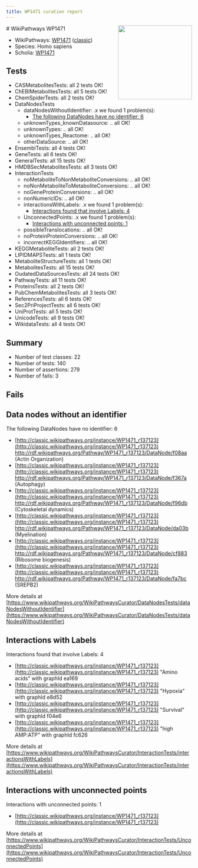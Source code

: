 ```yaml
---
title: WP1471 curation report
---
```


<img style="float: right; width: 200px" src="https://upload.wikimedia.org/wikipedia/commons/thumb/8/83/Wplogo_with_text_500.png/640px-Wplogo_with_text_500.png" />
# WikiPathways WP1471

* WikiPathways: [WP1471](https://wikipathways.org/pathways/WP1471) ([classic](https://classic.wikipathways.org/instance/WP1471))
* Species: Homo sapiens
* Scholia: [WP1471](https://scholia.toolforge.org/wikipathways/WP1471)
## Tests
* CASMetabolitesTests: all 2 tests OK!
* ChEBIMetabolitesTests: all 5 tests OK!
* ChemSpiderTests: all 2 tests OK!
* DataNodesTests
    * dataNodesWithoutIdentifier: .x we found 1 problem(s):
        * [The following DataNodes have no identifier: 6](#d2d32fa5)
    * unknownTypes_knownDatasource: .. all OK!
    * unknownTypes: .. all OK!
    * unknownTypes_Reactome: .. all OK!
    * otherDataSource: .. all OK!
* EnsemblTests: all 4 tests OK!
* GeneTests: all 6 tests OK!
* GeneralTests: all 15 tests OK!
* HMDBSecMetabolitesTests: all 3 tests OK!
* InteractionTests
    * noMetaboliteToNonMetaboliteConversions: .. all OK!
    * noNonMetaboliteToMetaboliteConversions: .. all OK!
    * noGeneProteinConversions: .. all OK!
    * nonNumericIDs: .. all OK!
    * interactionsWithLabels: .x we found 1 problem(s):
        * [Interactions found that involve Labels: 4](#630d267b)
    * UnconnectedPoints: .x we found 1 problem(s):
        * [Interactions with unconnected points: 1](#35a61ad9)
    * possibleTranslocations: .. all OK!
    * noProteinProteinConversions: .. all OK!
    * incorrectKEGGIdentifiers: .. all OK!
* KEGGMetaboliteTests: all 2 tests OK!
* LIPIDMAPSTests: all 1 tests OK!
* MetaboliteStructureTests: all 1 tests OK!
* MetabolitesTests: all 15 tests OK!
* OudatedDataSourcesTests: all 24 tests OK!
* PathwayTests: all 11 tests OK!
* ProteinsTests: all 2 tests OK!
* PubChemMetabolitesTests: all 3 tests OK!
* ReferencesTests: all 6 tests OK!
* Sec2PriProjectTests: all 6 tests OK!
* UniProtTests: all 5 tests OK!
* UnicodeTests: all 9 tests OK!
* WikidataTests: all 4 tests OK!


## Summary

* Number of test classes: 22
* Number of tests: 140
* Number of assertions: 279
* Number of fails: 3

## Fails

<a name="d2d32fa5" />

## Data nodes without an identifier

The following DataNodes have no identifier: 6

* [http://classic.wikipathways.org/instance/WP1471_r137123](http://classic.wikipathways.org/instance/WP1471_r137123) http://rdf.wikipathways.org/Pathway/WP1471_r137123/DataNode/f08aa (Actin Organization)
* [http://classic.wikipathways.org/instance/WP1471_r137123](http://classic.wikipathways.org/instance/WP1471_r137123) http://rdf.wikipathways.org/Pathway/WP1471_r137123/DataNode/f367a (Autophagy)
* [http://classic.wikipathways.org/instance/WP1471_r137123](http://classic.wikipathways.org/instance/WP1471_r137123) http://rdf.wikipathways.org/Pathway/WP1471_r137123/DataNode/f96db (Cytoskeletal dynamics)
* [http://classic.wikipathways.org/instance/WP1471_r137123](http://classic.wikipathways.org/instance/WP1471_r137123) http://rdf.wikipathways.org/Pathway/WP1471_r137123/DataNode/da03b (Myelination)
* [http://classic.wikipathways.org/instance/WP1471_r137123](http://classic.wikipathways.org/instance/WP1471_r137123) http://rdf.wikipathways.org/Pathway/WP1471_r137123/DataNode/cf883 (Ribosome biogenesis)
* [http://classic.wikipathways.org/instance/WP1471_r137123](http://classic.wikipathways.org/instance/WP1471_r137123) http://rdf.wikipathways.org/Pathway/WP1471_r137123/DataNode/fa7bc (SREPB2)


More details at [https://www.wikipathways.org/WikiPathwaysCurator/DataNodesTests/dataNodesWithoutIdentifier](https://www.wikipathways.org/WikiPathwaysCurator/DataNodesTests/dataNodesWithoutIdentifier)

<a name="630d267b" />

## Interactions with Labels

Interactions found that involve Labels: 4

* [http://classic.wikipathways.org/instance/WP1471_r137123](http://classic.wikipathways.org/instance/WP1471_r137123) "Amino acids" with graphId ea169
* [http://classic.wikipathways.org/instance/WP1471_r137123](http://classic.wikipathways.org/instance/WP1471_r137123) "Hypoxia" with graphId e8d52
* [http://classic.wikipathways.org/instance/WP1471_r137123](http://classic.wikipathways.org/instance/WP1471_r137123) "Survival" with graphId f04e6
* [http://classic.wikipathways.org/instance/WP1471_r137123](http://classic.wikipathways.org/instance/WP1471_r137123) "high AMP:ATP" with graphId fc626


More details at [https://www.wikipathways.org/WikiPathwaysCurator/InteractionTests/interactionsWithLabels](https://www.wikipathways.org/WikiPathwaysCurator/InteractionTests/interactionsWithLabels)

<a name="35a61ad9" />

## Interactions with unconnected points

Interactions with unconnected points: 1

* [http://classic.wikipathways.org/instance/WP1471_r137123](http://classic.wikipathways.org/instance/WP1471_r137123)


More details at [https://www.wikipathways.org/WikiPathwaysCurator/InteractionTests/UnconnectedPoints](https://www.wikipathways.org/WikiPathwaysCurator/InteractionTests/UnconnectedPoints)

